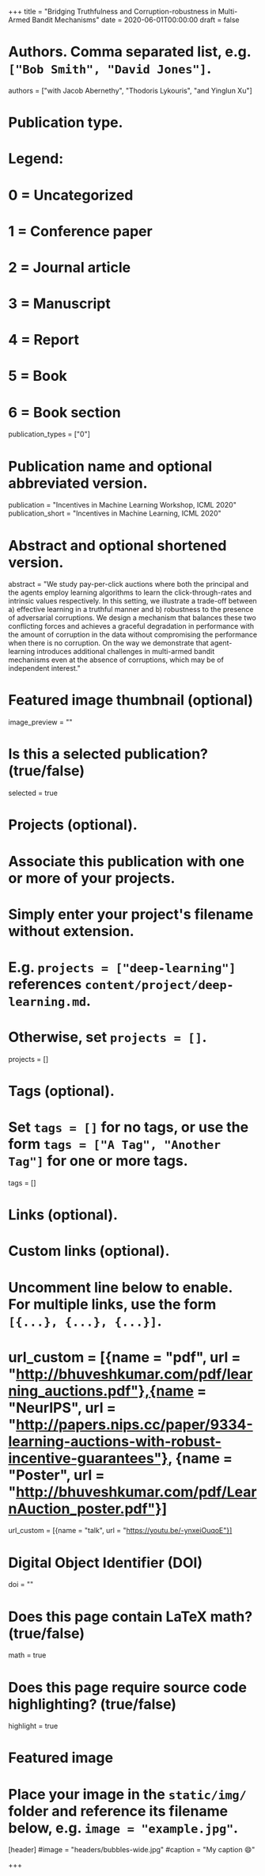 +++
title = "Bridging Truthfulness and Corruption-robustness in Multi-Armed Bandit Mechanisms"
date = 2020-06-01T00:00:00
draft = false

# Authors. Comma separated list, e.g. `["Bob Smith", "David Jones"]`.
authors = ["with Jacob Abernethy", "Thodoris Lykouris", "and Yinglun Xu"]

# Publication type.
# Legend:
# 0 = Uncategorized
# 1 = Conference paper
# 2 = Journal article
# 3 = Manuscript
# 4 = Report
# 5 = Book
# 6 = Book section
publication_types = ["0"]

# Publication name and optional abbreviated version.
publication = "Incentives in Machine Learning Workshop, ICML 2020"
publication_short = "Incentives in Machine Learning, ICML 2020"

# Abstract and optional shortened version.
abstract = "We study pay-per-click auctions where both the principal and the agents employ learning algorithms to learn the click-through-rates and intrinsic values respectively. In this setting, we illustrate a trade-off between a) effective learning in a truthful manner and b) robustness to the presence of adversarial corruptions. We design a mechanism that balances these two conflicting forces and achieves a graceful degradation in performance with the amount of corruption in the data without compromising the performance when there is no corruption. On the way we demonstrate that agent-learning introduces additional challenges in multi-armed bandit mechanisms even at the absence of corruptions, which may be of independent interest."

# Featured image thumbnail (optional)
image_preview = ""

# Is this a selected publication? (true/false)
selected = true

# Projects (optional).
#   Associate this publication with one or more of your projects.
#   Simply enter your project's filename without extension.
#   E.g. `projects = ["deep-learning"]` references `content/project/deep-learning.md`.
#   Otherwise, set `projects = []`.
projects = []

# Tags (optional).
#   Set `tags = []` for no tags, or use the form `tags = ["A Tag", "Another Tag"]` for one or more tags.
tags = []

# Links (optional).


# Custom links (optional).
#   Uncomment line below to enable. For multiple links, use the form `[{...}, {...}, {...}]`.
# url_custom = [{name = "pdf", url = "http://bhuveshkumar.com/pdf/learning_auctions.pdf"},{name = "NeurIPS", url = "http://papers.nips.cc/paper/9334-learning-auctions-with-robust-incentive-guarantees"}, {name = "Poster", url = "http://bhuveshkumar.com/pdf/LearnAuction_poster.pdf"}]
url_custom = [{name = "talk", url = "https://youtu.be/-ynxeiOuqoE"}]

# Digital Object Identifier (DOI)
doi = ""

# Does this page contain LaTeX math? (true/false)
math = true

# Does this page require source code highlighting? (true/false)
highlight = true

# Featured image
# Place your image in the `static/img/` folder and reference its filename below, e.g. `image = "example.jpg"`.
[header]
#image = "headers/bubbles-wide.jpg"
#caption = "My caption :smile:"

+++
